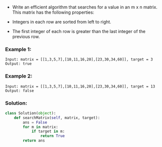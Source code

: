- Write an efficient algorithm that searches for a value in an m x n matrix. This matrix has the following properties:

- Integers in each row are sorted from left to right.  
- The first integer of each row is greater than the last integer of the previous row.  

### Example 1:
```
Input: matrix = [[1,3,5,7],[10,11,16,20],[23,30,34,60]], target = 3
Output: true
```

### Example 2:
```
Input: matrix = [[1,3,5,7],[10,11,16,20],[23,30,34,60]], target = 13
Output: false
```

### Solution: 
```python
class Solution(object):
    def searchMatrix(self, matrix, target):
        ans = False
        for m in matrix:
            if target in m:
                return True
        return ans
```